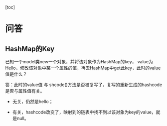 [toc] 

# 问答

## HashMap的Key

已知一个model类new一个对象，并将该对象作为HashMap的key， value为Hello，修改该对象中某一个属性的值，再去HashMap中get此key，此时的value值是什么？

答：此时的value值 与 shcode()方法是否被复写了，复写的重新生成的hashcode是否与属性值有关。

- 无关，仍然是hello；

- 有关，hashcode改变了，映射到的链表中找不到以该对象为key的value，就是null。